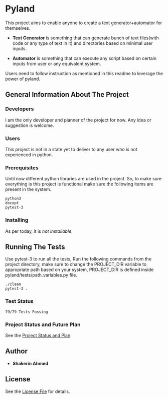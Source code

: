 # Pyland
This project aims to enable anyone to create a text generator+automator for themselves.

* **Text Generator** is something that can generate bunch of text files(with code or any 
type of text in it) and directories based on minimal user inputs.

* **Automator** is something that can execute any script based on certain inputs from
user or any equivalent system.

Users need to follow instruction as mentioned in this readme to leverage the power of pyland.

## General Information About The Project

### Developers
I am the only developer and planner of the project for now. Any idea or suggestion is welcome.

### Users
This project is not in a state yet to deliver to any user who is not experienced in python.

### Prerequisites
Until now different python libraries are used in the project. So, to make sure everything
is this project is functional make sure the following items are present in the system.

```
python3
docopt
pytest-3
```

### Installing

As per today, it is *not installable*.

## Running The Tests

Use pytest-3 to run all the tests,
Run the following commands from the project directory,
make sure to change the PROJECT_DIR variable to appropriate path based on your system,
PROJECT_DIR is defined inside pyland/tests/path_variables.py file.

```
./clean
pytest-3 .
```

### Test Status
```
79/79 Tests Passing
```

### Project Status and Future Plan
See the [Project Status and Plan](https://github.com/shakerin/pyland/blob/master/Project%20Status%20and%20Plan.md)

## Author

* **Shakerin Ahmed** 

## License

See the [License File](https://github.com/shakerin/pyland/blob/master/LICENSE) for details.
